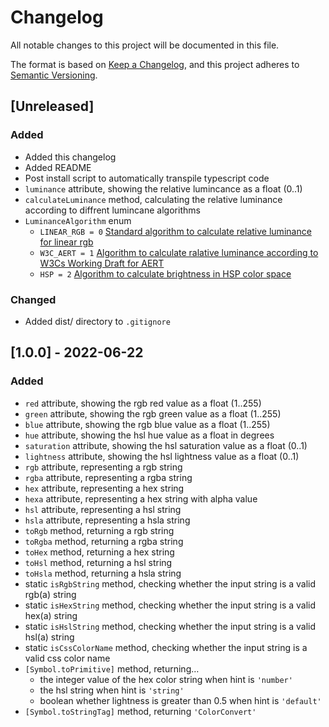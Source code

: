 # Changelog
All notable changes to this project will be documented in this file.

The format is based on [Keep a Changelog](https://keepachangelog.com/en/1.0.0/),
and this project adheres to [Semantic Versioning](https://semver.org/spec/v2.0.0.html).

## [Unreleased]
### Added
- Added this changelog
- Added README
- Post install script to automatically transpile typescript code
- `luminance` attribute, showing the relative lumincance as a float (0..1)
- `calculateLuminance` method, calculating the relative luminance according to diffrent lumincane algorithms
- `LuminanceAlgorithm` enum
  - `LINEAR_RGB = 0` [Standard algorithm to calculate relative luminance for linear rgb](https://en.wikipedia.org/wiki/Relative_luminance#Relative_luminance_and_%22gamma_encoded%22_colorspaces)
  - `W3C_AERT = 1` [Algorithm to calculate ralative luminance according to W3Cs Working Draft for AERT](https://www.w3.org/TR/AERT/#color-contrast)
  - `HSP = 2` [Algorithm to calculate brightness in HSP color space](https://alienryderflex.com/hsp.html)

### Changed
- Added dist/ directory to `.gitignore`

## [1.0.0] - 2022-06-22
### Added
- `red` attribute, showing the rgb red value as a float (1..255)
- `green` attribute, showing the rgb green value as a float (1..255)
- `blue` attribute, showing the rgb blue value as a float (1..255)
- `hue` attribute, showing the hsl hue value as a float in degrees
- `saturation` attribute, showing the hsl saturation value as a float (0..1)
- `lightness` attribute, showing the hsl lightness value as a float (0..1)
- `rgb` attribute, representing a rgb string
- `rgba` attribute, representing a rgba string
- `hex` attribute, representing a hex string
- `hexa` attribute, representing a hex string with alpha value
- `hsl` attribute, representing a hsl string
- `hsla` attribute, representing a hsla string
- `toRgb` method, returning a rgb string
- `toRgba` method, returning a rgba string
- `toHex` method, returning a hex string
- `toHsl` method, returning a hsl string
- `toHsla` method, returning a hsla string
- static `isRgbString` method, checking whether the input string is a valid rgb(a) string
- static `isHexString` method, checking whether the input string is a valid hex(a) string
- static `isHslString` method, checking whether the input string is a valid hsl(a) string
- static `isCssColorName` method, checking whether the input string is a valid css color name
- `[Symbol.toPrimitive]` method, returning…
  - the integer value of the hex color string when hint is `'number'`
  - the hsl string when hint is `'string'`
  - boolean whether lightness is greater than 0.5 when hint is `'default'`
- `[Symbol.toStringTag]` method, returning `'ColorConvert'`


